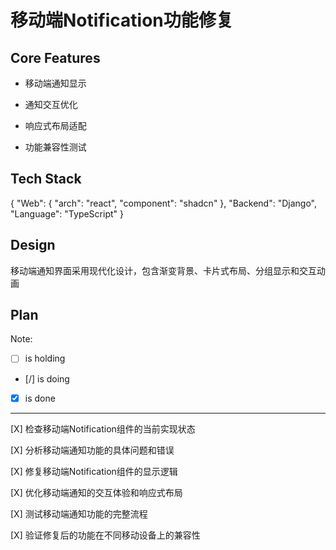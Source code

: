 # 移动端Notification功能修复

## Core Features

- 移动端通知显示

- 通知交互优化

- 响应式布局适配

- 功能兼容性测试

## Tech Stack

{
  "Web": {
    "arch": "react",
    "component": "shadcn"
  },
  "Backend": "Django",
  "Language": "TypeScript"
}

## Design

移动端通知界面采用现代化设计，包含渐变背景、卡片式布局、分组显示和交互动画

## Plan

Note: 

- [ ] is holding
- [/] is doing
- [X] is done

---

[X] 检查移动端Notification组件的当前实现状态

[X] 分析移动端通知功能的具体问题和错误

[X] 修复移动端Notification组件的显示逻辑

[X] 优化移动端通知的交互体验和响应式布局

[X] 测试移动端通知功能的完整流程

[X] 验证修复后的功能在不同移动设备上的兼容性
